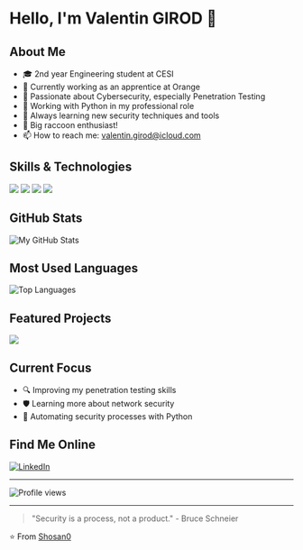 # Hello, I'm Valentin GIROD 👋

## About Me
- 🎓 2nd year Engineering student at CESI
- 💼 Currently working as an apprentice at Orange
- 🔐 Passionate about Cybersecurity, especially Penetration Testing
- 🐍 Working with Python in my professional role
- 🌱 Always learning new security techniques and tools
- 🦝 Big raccoon enthusiast!
- 📫 How to reach me: valentin.girod@icloud.com

## Skills & Technologies
![](https://img.shields.io/badge/Security-Pentesting-informational?style=flat&logo=kali-linux&logoColor=white&color=2bbc8a)
![](https://img.shields.io/badge/Code-Python-informational?style=flat&logo=python&logoColor=white&color=2bbc8a)
![](https://img.shields.io/badge/OS-Linux-informational?style=flat&logo=linux&logoColor=white&color=2bbc8a)
![](https://img.shields.io/badge/Network-Security-informational?style=flat&logo=cisco&logoColor=white&color=2bbc8a)

## GitHub Stats
![My GitHub Stats](https://github-readme-stats.vercel.app/api?username=Shosan0&show_icons=true&theme=dark)

## Most Used Languages
![Top Languages](https://github-readme-stats.vercel.app/api/top-langs/?username=Shosan0&layout=compact&theme=dark)

## Featured Projects
<a href="https://github.com/raphi9864/cesi-eat">
  <img align="center" src="https://github-readme-stats.vercel.app/api/pin/?username=raphi9864&repo=cesi-eat&theme=dark" />
</a>
<!-- You can add another project below when you have one -->
<!-- 
<a href="https://github.com/Shosan0/project-name">
  <img align="center" src="https://github-readme-stats.vercel.app/api/pin/?username=Shosan0&repo=project-name&theme=dark" />
</a>
-->


## Current Focus
- 🔍 Improving my penetration testing skills
- 🛡️ Learning more about network security
- 🔄 Automating security processes with Python

## Find Me Online
[![LinkedIn](https://img.shields.io/badge/LinkedIn-0077B5?style=for-the-badge&logo=linkedin&logoColor=white)](https://www.linkedin.com/in/valentin-girod/)
<!-- Add other social profiles as needed -->

---

![Profile views](https://komarev.com/ghpvc/?username=Shosan0&color=blue)

---

> "Security is a process, not a product." - Bruce Schneier

⭐️ From [Shosan0](https://github.com/Shosan0)
